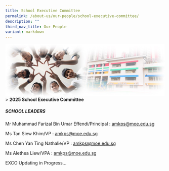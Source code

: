 ```yaml
---
title: School Executive Committee
permalink: /about-us/our-people/school-executive-committee/
description: ""
third_nav_title: Our People
variant: markdown
---
```

![Sub-banner](/images/sub%20banner.jpg)
&gt; **2025 School Executive Committee**

##### **SCHOOL LEADERS**
Mr Muhammad Farizal Bin Umar Effendi/Principal : amkps@moe.edu.sg

Ms Tan Siew Khim/VP : amkps@moe.edu.sg

Ms Chen Yan Ting Nathalie/VP : amkps@moe.edu.sg

Ms Alethea Liew/VPA : amkps@moe.edu.sg

EXCO 
Updating in Progress...